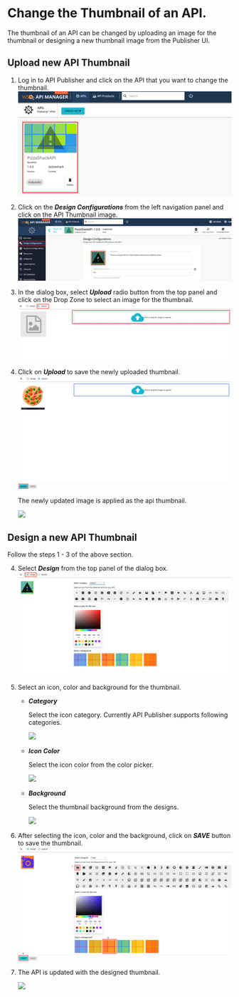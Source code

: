 # Change the Thumbnail of an API.

The thumbnail of an API can be changed by uploading an image for the thumbnail or designing a new thumbnail image
 from the Publisher UI.

## Upload new API Thumbnail
1. Log in to API Publisher and click on the API that you want to change the thumbnail.
  [![](../../../assets/img/Learn/change-thumbnail-api-publisher-view.png)](../../../assets/img/Learn/change-thumbnail-api-publisher-view.png) 
  
2. Click on the ***Design Configurations*** from the left navigation panel and click on the API Thumbnail image.
  [![](../../../assets/img/Learn/change-thumbnail-click-on-thumbnail.png)](../../../assets/img/Learn/change-thumbnail-click-on-thumbnail.png) 
4. In the dialog box, select ***Upload*** radio button from the top panel and click on the Drop Zone to select an image
 for the thumbnail.
  [![](../../../assets/img/Learn/change-thumbnail-click-upload.png)](../../../assets/img/Learn/change-thumbnail-click-upload.png) 
 
5. Click on ***Upload*** to save the newly uploaded thumbnail.
  [![](../../../assets/img/Learn/change-thumbnail-image-click-upload.png)](../../../assets/img/Learn/change-thumbnail-image-click-upload.png) 
  
    The newly updated image is applied as the api thumbnail.
    
    <img src="../../../../assets/img/Learn/change-thumbnail-api-updated.png" height="250"/>
      
## Design a new API Thumbnail

Follow the steps 1 - 3 of the above section.

4. Select ***Design*** from the top panel of the dialog box.
    [![](../../../assets/img/Learn/change-thumbnail-design.png)](../../../assets/img/Learn/change-thumbnail-design.png) 
    
5. Select an icon, color and background for the thumbnail.
    
    - ***Category***
        
        Select the icon category. Currently API Publisher supports following categories.
        
        <img src="../../../../assets/img/Learn/change-thumbnail-icon-types.png" height="300"/>

    - ***Icon Color***
        
        Select the icon color from the color picker.
    
        <img src="../../../../assets/img/Learn/change-thumbnail-select-color.png" height="250"/>
        
    - ***Background***
        
        Select the thumbnail background from the designs.
        
        <img src="../../../../assets/img/Learn/change-thumbnail-select-background.png" height="150"/>
          
6. After selecting the icon, color and the background, click on ***SAVE*** button to save the thumbnail.
    [![](../../../assets/img/Learn/change-thumbnail-design-icon.png)](../../../assets/img/Learn/change-thumbnail-design-icon.png) 

7. The API is updated with the designed thumbnail.

    <img src="../../../../assets/img/Learn/change-thumbnail-design-icon-changed.png" height="250"/>
    